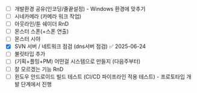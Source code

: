 - [ ] 개발환경 공유(인코딩/줄끝설정) - Windows 환경에 맞추기
- [ ] 시네카메라 (카메라 워크 작업)
- [ ] 아웃라인/툰 쉐이더 RnD
- [ ] 몬스터 스폰(+스폰 연출)
- [ ] 몬스터 시야
- [x] SVN 서버 / 네트워크 점검 (dns서버 점검) ✅ 2025-06-24
- [ ] 불릿타입 추가
- [ ] (기획+플밍+PM) 어떤걸 시스템으로 만들지 (다음주부터)
- [ ] 잘 모르겠는 기능 RnD
- [ ] 윈도우 안드로이드 빌드 테스트 (CI/CD 파이프라인 적용 테스트) - 프로토타입 개발 단계에서 진행